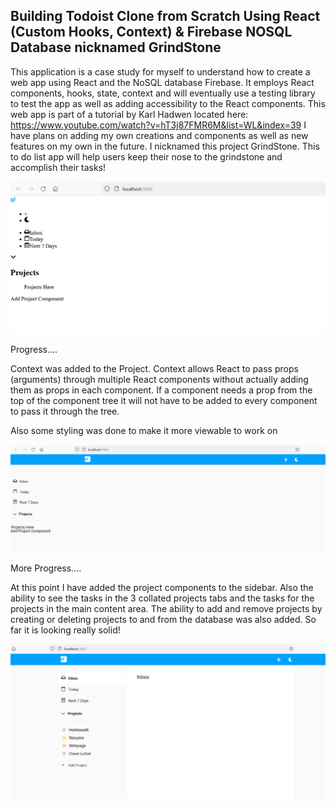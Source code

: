 ## Building Todoist Clone from Scratch Using React (Custom Hooks, Context) & Firebase NOSQL Database nicknamed GrindStone

This application is a case study for myself to understand how to create a web app using React and the NoSQL database Firebase. It employs React components, hooks, state, context and will eventually use a testing library to test the app as well as adding accessibility to the React components. This web app is part of a tutorial by Karl Hadwen located here: https://www.youtube.com/watch?v=hT3j87FMR6M&list=WL&index=39 I have plans on adding my own creations and components as well as new features on my own in the future. I nicknamed this project GrindStone. This to do list app will help users keep their nose to the grindstone and accomplish their tasks!

![Preview](GrindStone-preview.PNG?raw=true)

Progress....

Context was added to the Project. Context allows React to pass props (arguments) through multiple React components without actually adding them as props in each component. If a component needs a prop from the top of the component tree it will not have to be added to every component to pass it through the tree.

Also some styling was done to make it more viewable to work on

![Preview](GrindStone-preview2.PNG?raw=true)

More Progress....

At this point I have added the project components to the sidebar. Also the ability to see the tasks in the 3 collated projects tabs and the tasks for the projects in the main content area. The ability to add and remove projects by creating or deleting projects to and from the database was also added. So far it is looking really solid!

![Preview](GrindStone-preview3.PNG?raw=true)
